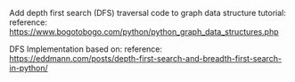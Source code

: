 Add depth first search (DFS) traversal code to graph data structure tutorial:
reference: https://www.bogotobogo.com/python/python_graph_data_structures.php

DFS Implementation based on:
reference: https://eddmann.com/posts/depth-first-search-and-breadth-first-search-in-python/